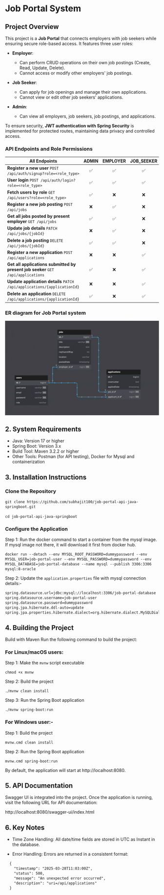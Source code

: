 # Job Portal System

## Project Overview

This project is a **Job Portal** that connects employers with job seekers while ensuring secure role-based access. It features three user roles:

- **Employer**:
    - Can perform CRUD operations on their own job postings (Create, Read, Update, Delete).
    - Cannot access or modify other employers' job postings.

- **Job Seeker**:
    - Can apply for job openings and manage their own applications.
    - Cannot view or edit other job seekers' applications.

- **Admin**:
    - Can view all employers, job seekers, job postings, and applications.

To ensure security, **JWT authentication with Spring Security** is implemented for protected routes, maintaining data privacy and controlled access.  


### API Endpoints and Role Permissions

| All Endpoints                                                                    | ADMIN | EMPLOYER | JOB_SEEKER |
|----------------------------------------------------------------------------------|:-----:|:--------:|:---------:|
| **Register a new user** `POST /api/auth/signup?role=<role_type>`                 | ✅    | ✅       | ✅        |
| **User login** `POST /api/auth/login?role=<role_type>`                           | ✅    | ✅       | ✅        |
| **Fetch users by role** `GET /api/users?role=<role_type>`                        | ✅    | ❌       | ❌        |
| **Register a new job posting** `POST /api/jobs`                                  | ❌    | ✅       | ❌        |
| **Get all jobs posted by present employer** `GET /api/jobs`                      | ✅    | ✅       | ❌        |
| **Update job details** `PATCH /api/jobs/{jobId}`                                 | ❌    | ✅       | ❌        |
| **Delete a job posting** `DELETE /api/jobs/{jobId}`                              | ✅    | ✅       | ❌        |
| **Register a new application** `POST /api/applications`                          | ❌    | ❌       | ✅        |
| **Get all applications submitted by present job seeker** `GET /api/applications` | ✅ | ❌ | ✅ |
| **Update application details** `PATCH /api/applications/{applicationId}`         | ❌ | ❌ | ✅ |
| **Delete an application** `DELETE /api/applications/{applicationId}`             | ✅ | ❌ | ✅ |


### ER diagram for Job Portal system

![Job Portal Schema](assets/job_portal_schema.gif)


## 2. System Requirements

- Java: Version 17 or higher
- Spring Boot: Version 3.x
- Build Tool: Maven 3.2.2 or higher
- Other Tools: Postman (for API testing), Docker for Mysql and containerization

## 3. Installation Instructions

### Clone the Repository

```
git clone https://github.com/subhajit100/job-portal-api-java-springboot.git

cd job-portal-api-java-springboot
```

### Configure the Application

Step 1: Run the docker command to start a container from the mysql image. If mysql image not there, it will download it first from docker hub.

```
docker run --detach --env MYSQL_ROOT_PASSWORD=dummypassword --env MYSQL_USER=job-portal-user --env MYSQL_PASSWORD=dummypassword --env MYSQL_DATABASE=job-portal-database --name mysql --publish 3306:3306 mysql:8-oracle
```

Step 2: Update the `application.properties` file with mysql connection details:-

```
spring.datasource.url=jdbc:mysql://localhost:3306/job-portal-database
spring.datasource.username=job-portal-user
spring.datasource.password=dummypassword
spring.jpa.hibernate.ddl-auto=update
spring.jpa.properties.hibernate.dialect=org.hibernate.dialect.MySQLDialect
```

## 4. Building the Project

Build with Maven
Run the following command to build the project:

### For Linux/macOS users:

Step 1: Make the `mvnw` script executable
```
chmod +x mvnw
```

Step 2: Build the project
```
./mvnw clean install
```

Step 3: Run the Spring Boot application
```
./mvnw spring-boot:run
```

### For Windows user:-

Step 1: Build the project
```
mvnw.cmd clean install
```

Step 2: Run the Spring Boot application
```
mvnw.cmd spring-boot:run
```

By default, the application will start at http://localhost:8080.

## 5. API Documentation

Swagger UI is integrated into the project. Once the application is running, visit the following URL for API documentation:

http://localhost:8080/swagger-ui/index.html

## 6. Key Notes

- Time Zone Handling: All date/time fields are stored in UTC as Instant in the database.

- Error Handling: Errors are returned in a consistent format:
```
  {
    "timestamp": "2025-03-28T11:03:00Z",
    "status": 500,
    "message": "An unexpected error occurred",
    "description": "uri=/api/applications"
  }
 ```